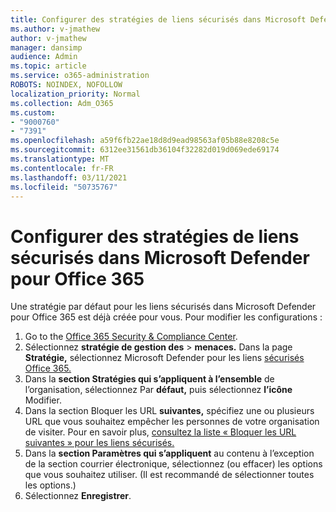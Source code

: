 ```yaml
---
title: Configurer des stratégies de liens sécurisés dans Microsoft Defender pour Office 365
ms.author: v-jmathew
author: v-jmathew
manager: dansimp
audience: Admin
ms.topic: article
ms.service: o365-administration
ROBOTS: NOINDEX, NOFOLLOW
localization_priority: Normal
ms.collection: Adm_O365
ms.custom:
- "9000760"
- "7391"
ms.openlocfilehash: a59f6fb22ae18d8d9ead98563af05b88e8208c5e
ms.sourcegitcommit: 6312ee31561db36104f32282d019d069ede69174
ms.translationtype: MT
ms.contentlocale: fr-FR
ms.lasthandoff: 03/11/2021
ms.locfileid: "50735767"
---
```

# <a name="set-up-safe-link-policies-in-microsoft-defender-for-office-365"></a>Configurer des stratégies de liens sécurisés dans Microsoft Defender pour Office 365

Une stratégie par défaut pour les liens sécurisés dans Microsoft Defender pour Office 365 est déjà créée pour vous. Pour modifier les configurations :

1. Go to the [Office 365 Security & Compliance Center](https://go.microsoft.com/fwlink/p/?linkid=2077143).
2. Sélectionnez **stratégie de gestion des**  >  **menaces.** Dans la page **Stratégie,** sélectionnez Microsoft Defender pour les liens [sécurisés Office 365.](https://go.microsoft.com/fwlink/?linkid=2101058)
3. Dans la **section Stratégies qui s’appliquent à l’ensemble** de l’organisation, sélectionnez Par **défaut,** puis sélectionnez **l’icône** Modifier.
4. Dans la section Bloquer les URL **suivantes,** spécifiez une ou plusieurs URL que vous souhaitez empêcher les personnes de votre organisation de visiter. Pour en savoir plus, [consultez la liste « Bloquer les URL suivantes » pour les liens sécurisés.](https://go.microsoft.com/fwlink/?linkid=2092123)
5. Dans la **section Paramètres qui s’appliquent** au contenu à l’exception de la section courrier électronique, sélectionnez (ou effacer) les options que vous souhaitez utiliser. (Il est recommandé de sélectionner toutes les options.)
6. Sélectionnez **Enregistrer**.
